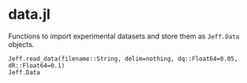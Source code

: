 # data.jl

Functions to import experimental datasets and store them as `Jeff.Data` objects. 

```@docs
Jeff.read_data(filename::String, delim=nothing, dq::Float64=0.05, dR::Float64=0.1)
Jeff.Data
```